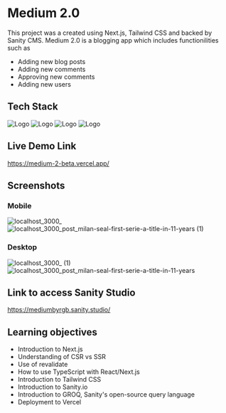 # Medium 2.0

This project was a created using Next.js, Tailwind CSS and backed by Sanity CMS. Medium 2.0 is a blogging app which includes functionilities such as

- Adding new blog posts
- Adding new comments
- Approving new comments
- Adding new users

## Tech Stack

![Logo](https://img.shields.io/badge/next.js-000000?style=for-the-badge&logo=nextdotjs&logoColor=white)
![Logo](https://img.shields.io/badge/Tailwind_CSS-38B2AC?style=for-the-badge&logo=tailwind-css&logoColor=white)
![Logo](https://img.shields.io/badge/Vercel-000000?style=for-the-badge&logo=vercel&logoColor=white)
![Logo](https://user-images.githubusercontent.com/108539627/198909461-532a53bc-720b-471c-b2a7-02c8b8c80366.svg)

## Live Demo Link

https://medium-2-beta.vercel.app/

## Screenshots

### Mobile

![localhost_3000_](https://user-images.githubusercontent.com/108539627/198909644-fdecb82d-a90c-4b23-9228-6ad4326eaf11.png)
![localhost_3000_post_milan-seal-first-serie-a-title-in-11-years (1)](https://user-images.githubusercontent.com/108539627/198909650-1870a4c4-c4ba-4791-9c51-f8c7dba341bf.png)

### Desktop

![localhost_3000_ (1)](https://user-images.githubusercontent.com/108539627/198909657-0184620b-4938-4184-9daa-89958c320861.png)
![localhost_3000_post_milan-seal-first-serie-a-title-in-11-years](https://user-images.githubusercontent.com/108539627/198909664-7235c00c-cb79-4e89-8d3b-1f81b6253633.png)

## Link to access Sanity Studio

https://mediumbyrgb.sanity.studio/

## Learning objectives

- Introduction to Next.js
- Understanding of CSR vs SSR
- Use of revalidate
- How to use TypeScript with React/Next.js
- Introduction to Tailwind CSS
- Introduction to Sanity.io
- Introduction to GROQ, Sanity's open-source query language
- Deployment to Vercel
